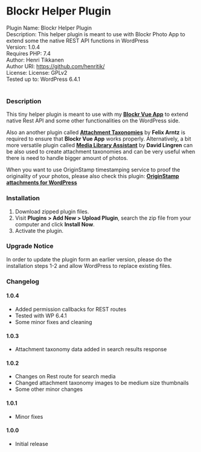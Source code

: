 # Blockr Helper Plugin

Plugin Name: Blockr Helper Plugin<br>
Description: This helper plugin is meant to use with Blockr Photo App to extend some the native REST API functions in WordPress<br>
Version: 1.0.4<br>
Requires PHP: 7.4<br>
Author: Henri Tikkanen<br>
Author URI: https://github.com/henritik/<br>
License: License: GPLv2<br>
Tested up to: WordPress 6.4.1<br>
<br>

### Description

This tiny helper plugin is meant to use with my **[Blockr Vue App](https://github.com/henritik/blockr-vue-app)** to extend native Rest API and some other functionalities on the WordPress side.

Also an another plugin called **[Attachment Taxonomies](https://wordpress.org/plugins/attachment-taxonomies/)** by **Felix Arntz** is required to ensure that **Blockr Vue App** works properly. Alternatively, a bit more  versatile plugin called **[Media Library Assistant](https://wordpress.org/plugins/media-library-assistant/)** by **David Lingren** can be also used to create attachment taxonomies and can be very useful when there is need to handle bigger amount of photos.

When you want to use OriginStamp timestamping service to proof the originality of your photos, please also check this plugin: **[OriginStamp attachments for WordPress](https://github.com/henritik/osawp-plugin)**

### Installation

1. Download zipped plugin files.
2. Visit **Plugins > Add New > Upload Plugin**, search the zip file from your computer and click **Install Now**.
3. Activate the plugin.

### Upgrade Notice
In order to update the plugin form an earlier version, please do the installation steps 1-2 and allow WordPress to replace existing files.

### Changelog

#### 1.0.4
- Added permission callbacks for REST routes
- Tested with WP 6.4.1
- Some minor fixes and cleaning

#### 1.0.3
- Attachment taxonomy data added in search results response

#### 1.0.2
- Changes on Rest route for search media
- Changed attachment taxonomy images to be medium size thumbnails
- Some other minor changes

#### 1.0.1
- Minor fixes
  
#### 1.0.0
- Initial release
